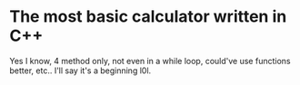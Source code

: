 # The most basic calculator written in C++

Yes I know, 4 method only, not even in a while loop, could've use functions better, etc..
I'll say it's a beginning l0l. 
